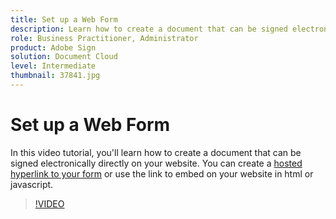 ```yaml
---
title: Set up a Web Form
description: Learn how to create a document that can be signed electronically directly on your website
role: Business Practitioner, Administrator
product: Adobe Sign
solution: Document Cloud
level: Intermediate
thumbnail: 37841.jpg
---
```


# Set up a Web Form

In this video tutorial, you'll learn how to create a document that can be signed electronically directly on your website. You can create a [hosted hyperlink to your form](https://salesforceintegration.na2.echosign.com/public/esignWidget?wid=CBFCIBAA3AAABLblqZhAa5MmTHYoyIwWia3GbWuwgXo0CqUPbm9Fndza1A51v56MP1PP5GL6UzOKpAYQ9RTI*) or use the link to embed on your website in html or javascript.

>[!VIDEO](https://video.tv.adobe.com/v/37841?hidetitle=true)
